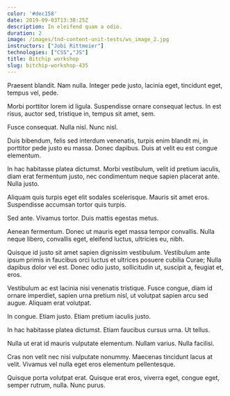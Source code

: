 ```yaml
---
color: '#dec158'
date: 2019-09-03T13:38:25Z
description: In eleifend quam a odio.
duration: 2
image: /images/tnd-content-unit-tests/ws_image_2.jpg
instructors: ["Jobi Rittmeier"]
technologies: ["CSS","JS"]
title: Bitchip workshop
slug: bitchip-workshop-435
---
```

Praesent blandit. Nam nulla. Integer pede justo, lacinia eget, tincidunt eget, tempus vel, pede.

Morbi porttitor lorem id ligula. Suspendisse ornare consequat lectus. In est risus, auctor sed, tristique in, tempus sit amet, sem.

Fusce consequat. Nulla nisl. Nunc nisl.

Duis bibendum, felis sed interdum venenatis, turpis enim blandit mi, in porttitor pede justo eu massa. Donec dapibus. Duis at velit eu est congue elementum.

In hac habitasse platea dictumst. Morbi vestibulum, velit id pretium iaculis, diam erat fermentum justo, nec condimentum neque sapien placerat ante. Nulla justo.

Aliquam quis turpis eget elit sodales scelerisque. Mauris sit amet eros. Suspendisse accumsan tortor quis turpis.

Sed ante. Vivamus tortor. Duis mattis egestas metus.

Aenean fermentum. Donec ut mauris eget massa tempor convallis. Nulla neque libero, convallis eget, eleifend luctus, ultricies eu, nibh.

Quisque id justo sit amet sapien dignissim vestibulum. Vestibulum ante ipsum primis in faucibus orci luctus et ultrices posuere cubilia Curae; Nulla dapibus dolor vel est. Donec odio justo, sollicitudin ut, suscipit a, feugiat et, eros.

Vestibulum ac est lacinia nisi venenatis tristique. Fusce congue, diam id ornare imperdiet, sapien urna pretium nisl, ut volutpat sapien arcu sed augue. Aliquam erat volutpat.

In congue. Etiam justo. Etiam pretium iaculis justo.

In hac habitasse platea dictumst. Etiam faucibus cursus urna. Ut tellus.

Nulla ut erat id mauris vulputate elementum. Nullam varius. Nulla facilisi.

Cras non velit nec nisi vulputate nonummy. Maecenas tincidunt lacus at velit. Vivamus vel nulla eget eros elementum pellentesque.

Quisque porta volutpat erat. Quisque erat eros, viverra eget, congue eget, semper rutrum, nulla. Nunc purus.
